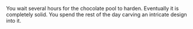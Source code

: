 You wait several hours for the chocolate pool to harden. Eventually it is
completely solid.  You spend the rest of the day carving an intricate design
into it.
